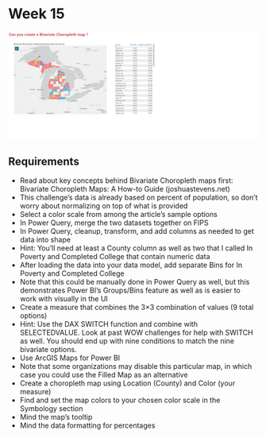 # Week 15

![logo](./Week15.png)

## Requirements

- Read about key concepts behind Bivariate Choropleth maps first: Bivariate Choropleth Maps: A How-to Guide (joshuastevens.net)
- This challenge’s data is already based on percent of population, so don’t worry about normalizing on top of what is provided
- Select a color scale from among the article’s sample options
- In Power Query, merge the two datasets together on FIPS
- In Power Query, cleanup, transform, and add columns as needed to get data into shape
- Hint: You’ll need at least a County column as well as two that I called In Poverty and Completed College that contain numeric data
- After loading the data into your data model, add separate Bins for In Poverty and Completed College
- Note that this could be manually done in Power Query as well, but this demonstrates Power BI’s Groups/Bins feature as well as is easier to work with visually in the UI
- Create a measure that combines the 3×3 combination of values (9 total options)
- Hint: Use the DAX SWITCH function and combine with SELECTEDVALUE. Look at past WOW challenges for help with SWITCH as well. You should end up with nine conditions to match the nine bivariate options.
- Use ArcGIS Maps for Power BI
- Note that some organizations may disable this particular map, in which case you could use the Filled Map as an alternative
- Create a choropleth map using Location (County) and Color (your measure)
- Find and set the map colors to your chosen color scale in the Symbology section
- Mind the map’s tooltip
- Mind the data formatting for percentages